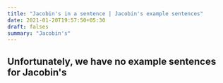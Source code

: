 ```yaml
---
title: "Jacobin's in a sentence | Jacobin's example sentences"
date: 2021-01-20T19:57:50+05:30
draft: falses
summary: "Jacobin's"
---
```

## Unfortunately, we have no example sentences for Jacobin's                 
